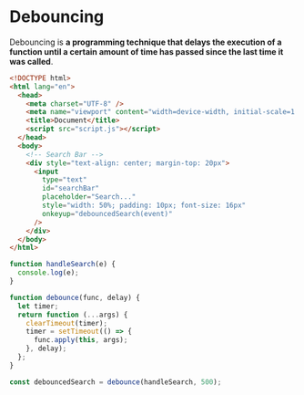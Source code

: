 # Debouncing

Debouncing is **a programming technique that delays the execution of a function until a certain amount of time has passed since the last time it was called**.

```html
<!DOCTYPE html>
<html lang="en">
  <head>
    <meta charset="UTF-8" />
    <meta name="viewport" content="width=device-width, initial-scale=1.0" />
    <title>Document</title>
    <script src="script.js"></script>
  </head>
  <body>
    <!-- Search Bar -->
    <div style="text-align: center; margin-top: 20px">
      <input
        type="text"
        id="searchBar"
        placeholder="Search..."
        style="width: 50%; padding: 10px; font-size: 16px"
        onkeyup="debouncedSearch(event)"
      />
    </div>
  </body>
</html>

```

```jsx
function handleSearch(e) {
  console.log(e);
}

function debounce(func, delay) {
  let timer;
  return function (...args) {
    clearTimeout(timer);
    timer = setTimeout(() => {
      func.apply(this, args);
    }, delay);
  };
}

const debouncedSearch = debounce(handleSearch, 500);

```